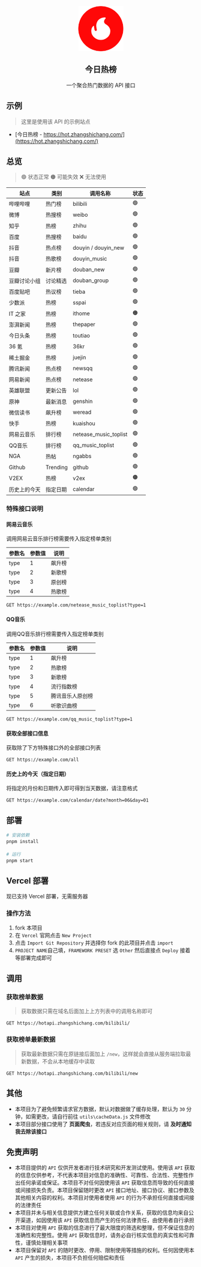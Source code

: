 <div align="center">
<img alt="logo" height="120" src="./public/favicon.png" width="120"/>
<h2>今日热榜</h2>
<p>一个聚合热门数据的 API 接口</p>
</div>

## 示例

> 这里是使用该 API 的示例站点

- [今日热榜 - https://hot.zhangshichang.com/](https://hot.zhangshichang.com/)

## 总览

> 🟢 状态正常
> 🟠 可能失效
> ❌ 无法使用

| **站点**     | **类别** | **调用名称**          | **状态** |
| ------------ | -------- | --------------------- | -------- |
| 哔哩哔哩     | 热门榜   | bilibili              | 🟢       |
| 微博         | 热搜榜   | weibo                 | 🟢       |
| 知乎         | 热榜     | zhihu                 | 🟢       |
| 百度         | 热搜榜   | baidu                 | 🟢       |
| 抖音         | 热点榜   | douyin / douyin_new   | 🟢       |
| 抖音         | 热歌榜   | douyin_music          | 🟢       |
| 豆瓣         | 新片榜   | douban_new            | 🟢       |
| 豆瓣讨论小组 | 讨论精选 | douban_group          | 🟢       |
| 百度贴吧     | 热议榜   | tieba                 | 🟢       |
| 少数派       | 热榜     | sspai                 | 🟢       |
| IT 之家      | 热榜     | ithome                | 🟠       |
| 澎湃新闻     | 热榜     | thepaper              | 🟢       |
| 今日头条     | 热榜     | toutiao               | 🟢       |
| 36 氪        | 热榜     | 36kr                  | 🟢       |
| 稀土掘金     | 热榜     | juejin                | 🟢       |
| 腾讯新闻     | 热点榜   | newsqq                | 🟢       |
| 网易新闻     | 热点榜   | netease               | 🟢       |
| 英雄联盟     | 更新公告 | lol                   | 🟢       |
| 原神         | 最新消息 | genshin               | 🟢       |
| 微信读书     | 飙升榜   | weread                | 🟢       |
| 快手         | 热榜     | kuaishou              | 🟢       |
| 网易云音乐   | 排行榜   | netease_music_toplist | 🟢       |
| QQ音乐       | 排行榜   | qq_music_toplist      | 🟢       |
| NGA          | 热帖     | ngabbs                | 🟢       |
| Github       | Trending | github                | 🟢       |
| V2EX         | 热榜     | v2ex                  | 🟠       |
| 历史上的今天 | 指定日期 | calendar              | 🟢       |

### 特殊接口说明

#### 网易云音乐

调用网易云音乐排行榜需要传入指定榜单类别

| 参数名 | 参数值 | 说明   |
| ------ | ------ | ------ |
| type   | 1      | 飙升榜 |
| type   | 2      | 新歌榜 |
| type   | 3      | 原创榜 |
| type   | 4      | 热歌榜 |

```http
GET https://example.com/netease_music_toplist?type=1
```

#### QQ音乐

调用QQ音乐排行榜需要传入指定榜单类别

| 参数名 | 参数值 | 说明             |
| ------ | ------ | ---------------- |
| type   | 1      | 飙升榜           |
| type   | 2      | 热歌榜           |
| type   | 3      | 新歌榜           |
| type   | 4      | 流行指数榜       |
| type   | 5      | 腾讯音乐人原创榜 |
| type   | 6      | 听歌识曲榜       |

```http
GET https://example.com/qq_music_toplist?type=1
```

#### 获取全部接口信息

获取除了下方特殊接口外的全部接口列表

```http
GET https://example.com/all
```

#### 历史上的今天（指定日期）

将指定的月份和日期传入即可得到当天数据，请注意格式

```http
GET https://example.com/calendar/date?month=06&day=01
```

## 部署

```bash
# 安装依赖
pnpm install

# 运行
pnpm start
```

## Vercel 部署

现已支持 Vercel 部署，无需服务器

### 操作方法

1. fork 本项目
2. 在 `Vercel` 官网点击 `New Project`
3. 点击 `Import Git Repository` 并选择你 fork 的此项目并点击 `import`
4. `PROJECT NAME`自己填，`FRAMEWORK PRESET` 选 `Other` 然后直接点 `Deploy` 接着等部署完成即可

## 调用

### 获取榜单数据

> 获取数据只需在域名后面加上上方列表中的调用名称即可

```http
GET https://hotapi.zhangshichang.com/bilibili/
```

### 获取榜单最新数据

> 获取最新数据只需在原链接后面加上 `/new`，这样就会直接从服务端拉取最新数据，不会从本地缓存中读取

```http
GET https://hotapi.zhangshichang.com/bilibili/new
```

## 其他

- 本项目为了避免频繁请求官方数据，默认对数据做了缓存处理，默认为 `30` 分钟，如需更改，请自行前往 `utils\cacheData.js` 文件修改
- 本项目部分接口使用了 **页面爬虫**，若违反对应页面的相关规则，请 **及时通知我去除该接口**

## 免责声明

- 本项目提供的 `API` 仅供开发者进行技术研究和开发测试使用。使用该 `API` 获取的信息仅供参考，不代表本项目对信息的准确性、可靠性、合法性、完整性作出任何承诺或保证。本项目不对任何因使用该 `API` 获取信息而导致的任何直接或间接损失负责。本项目保留随时更改 `API` 接口地址、接口协议、接口参数及其他相关内容的权利。本项目对使用者使用 `API` 的行为不承担任何直接或间接的法律责任
- 本项目并未与相关信息提供方建立任何关联或合作关系，获取的信息均来自公开渠道，如因使用该 `API` 获取信息而产生的任何法律责任，由使用者自行承担
- 本项目对使用 `API` 获取的信息进行了最大限度的筛选和整理，但不保证信息的准确性和完整性。使用 `API` 获取信息时，请务必自行核实信息的真实性和可靠性，谨慎处理相关事项
- 本项目保留对 `API` 的随时更改、停用、限制使用等措施的权利。任何因使用本 `API` 产生的损失，本项目不负担任何赔偿和责任
